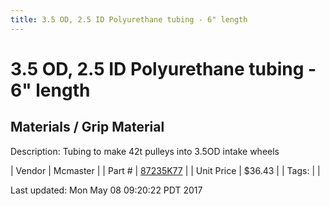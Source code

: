 ```yaml
---
title: 3.5 OD, 2.5 ID Polyurethane tubing - 6" length
---
```


# 3.5 OD, 2.5 ID Polyurethane tubing - 6" length
## Materials / Grip Material
Description: 	Tubing to make 42t pulleys into 3.5OD intake wheels 

| Vendor | Mcmaster | 
| Part # | [87235K77](https://www.mcmaster.com/#87235K77) | 
| Unit Price | $36.43 | 
| Tags: |  | 

Last updated: Mon May 08 09:20:22 PDT 2017